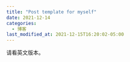 ```yaml
---
title: "Post template for myself"
date: 2021-12-14
categories:
  - 博客
last_modified_at: 2021-12-15T16:20:02-05:00
---
```

请看英文版本。
